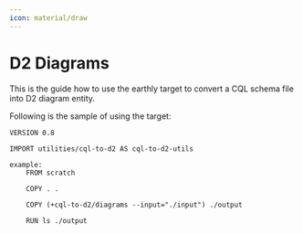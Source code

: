 ```yaml
---
icon: material/draw
---
```


# D2 Diagrams

This is the guide how to use the earthly target
to convert a CQL schema file into D2 diagram entity.

Following is the sample of using the target:

```earthly
VERSION 0.8

IMPORT utilities/cql-to-d2 AS cql-to-d2-utils

example:
    FROM scratch

    COPY . .

    COPY (+cql-to-d2/diagrams --input="./input") ./output

    RUN ls ./output
```
